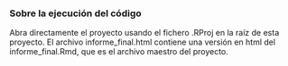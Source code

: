### Sobre la ejecución del código

Abra directamente el proyecto usando el fichero .RProj en la raíz de esta proyecto. El archivo informe_final.html contiene una versión en html del informe_final.Rmd, que es el archivo maestro del proyecto.
 
